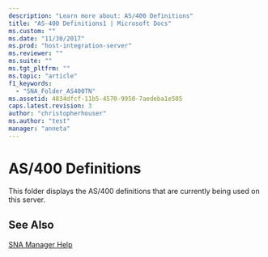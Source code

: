 ```yaml
---
description: "Learn more about: AS/400 Definitions"
title: "AS-400 Definitions1 | Microsoft Docs"
ms.custom: ""
ms.date: "11/30/2017"
ms.prod: "host-integration-server"
ms.reviewer: ""
ms.suite: ""
ms.tgt_pltfrm: ""
ms.topic: "article"
f1_keywords: 
  - "SNA_Folder_AS400TN"
ms.assetid: 4834dfcf-11b5-4570-9950-7aedeba1e505
caps.latest.revision: 3
author: "christopherhouser"
ms.author: "test"
manager: "anneta"
---
```

# AS/400 Definitions
This folder displays the AS/400 definitions that are currently being used on this server.  
  
## See Also  
 [SNA Manager Help](../core/sna-manager-help1.md)
